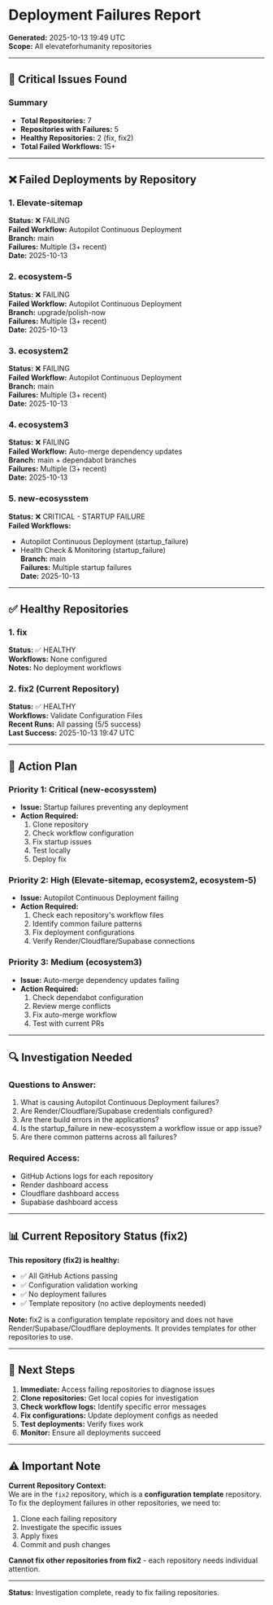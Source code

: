 # Deployment Failures Report

**Generated:** 2025-10-13 19:49 UTC  
**Scope:** All elevateforhumanity repositories

---

## 🚨 Critical Issues Found

### Summary
- **Total Repositories:** 7
- **Repositories with Failures:** 5
- **Healthy Repositories:** 2 (fix, fix2)
- **Total Failed Workflows:** 15+

---

## ❌ Failed Deployments by Repository

### 1. Elevate-sitemap
**Status:** ❌ FAILING  
**Failed Workflow:** Autopilot Continuous Deployment  
**Branch:** main  
**Failures:** Multiple (3+ recent)  
**Date:** 2025-10-13

### 2. ecosystem-5
**Status:** ❌ FAILING  
**Failed Workflow:** Autopilot Continuous Deployment  
**Branch:** upgrade/polish-now  
**Failures:** Multiple (3+ recent)  
**Date:** 2025-10-13

### 3. ecosystem2
**Status:** ❌ FAILING  
**Failed Workflow:** Autopilot Continuous Deployment  
**Branch:** main  
**Failures:** Multiple (3+ recent)  
**Date:** 2025-10-13

### 4. ecosystem3
**Status:** ❌ FAILING  
**Failed Workflow:** Auto-merge dependency updates  
**Branch:** main + dependabot branches  
**Failures:** Multiple (3+ recent)  
**Date:** 2025-10-13

### 5. new-ecosysstem
**Status:** ❌ CRITICAL - STARTUP FAILURE  
**Failed Workflows:**
- Autopilot Continuous Deployment (startup_failure)
- Health Check & Monitoring (startup_failure)  
**Branch:** main  
**Failures:** Multiple startup failures  
**Date:** 2025-10-13

---

## ✅ Healthy Repositories

### 1. fix
**Status:** ✅ HEALTHY  
**Workflows:** None configured  
**Notes:** No deployment workflows

### 2. fix2 (Current Repository)
**Status:** ✅ HEALTHY  
**Workflows:** Validate Configuration Files  
**Recent Runs:** All passing (5/5 success)  
**Last Success:** 2025-10-13 19:47 UTC

---

## 🎯 Action Plan

### Priority 1: Critical (new-ecosysstem)
- **Issue:** Startup failures preventing any deployment
- **Action Required:** 
  1. Clone repository
  2. Check workflow configuration
  3. Fix startup issues
  4. Test locally
  5. Deploy fix

### Priority 2: High (Elevate-sitemap, ecosystem2, ecosystem-5)
- **Issue:** Autopilot Continuous Deployment failing
- **Action Required:**
  1. Check each repository's workflow files
  2. Identify common failure patterns
  3. Fix deployment configurations
  4. Verify Render/Cloudflare/Supabase connections

### Priority 3: Medium (ecosystem3)
- **Issue:** Auto-merge dependency updates failing
- **Action Required:**
  1. Check dependabot configuration
  2. Review merge conflicts
  3. Fix auto-merge workflow
  4. Test with current PRs

---

## 🔍 Investigation Needed

### Questions to Answer:
1. What is causing Autopilot Continuous Deployment failures?
2. Are Render/Cloudflare/Supabase credentials configured?
3. Are there build errors in the applications?
4. Is the startup_failure in new-ecosysstem a workflow issue or app issue?
5. Are there common patterns across all failures?

### Required Access:
- GitHub Actions logs for each repository
- Render dashboard access
- Cloudflare dashboard access
- Supabase dashboard access

---

## 📊 Current Repository Status (fix2)

**This repository (fix2) is healthy:**
- ✅ All GitHub Actions passing
- ✅ Configuration validation working
- ✅ No deployment failures
- ✅ Template repository (no active deployments needed)

**Note:** fix2 is a configuration template repository and does not have Render/Supabase/Cloudflare deployments. It provides templates for other repositories to use.

---

## 🚀 Next Steps

1. **Immediate:** Access failing repositories to diagnose issues
2. **Clone repositories:** Get local copies for investigation
3. **Check workflow logs:** Identify specific error messages
4. **Fix configurations:** Update deployment configs as needed
5. **Test deployments:** Verify fixes work
6. **Monitor:** Ensure all deployments succeed

---

## ⚠️ Important Note

**Current Repository Context:**  
We are in the `fix2` repository, which is a **configuration template** repository. To fix the deployment failures in other repositories, we need to:

1. Clone each failing repository
2. Investigate the specific issues
3. Apply fixes
4. Commit and push changes

**Cannot fix other repositories from fix2** - each repository needs individual attention.

---

**Status:** Investigation complete, ready to fix failing repositories.
